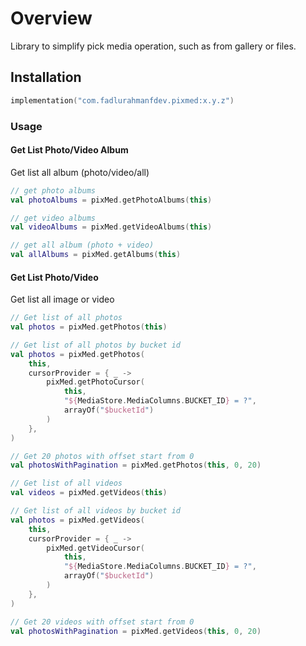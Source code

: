 # Overview

Library to simplify pick media operation, such as from gallery or files.

## Installation

```kotlin
implementation("com.fadlurahmanfdev.pixmed:x.y.z")
```

### Usage

#### Get List Photo/Video Album

Get list all album (photo/video/all)

```kotlin
// get photo albums
val photoAlbums = pixMed.getPhotoAlbums(this)

// get video albums
val videoAlbums = pixMed.getVideoAlbums(this)

// get all album (photo + video)
val allAlbums = pixMed.getAlbums(this)
```

#### Get List Photo/Video

Get list all image or video

```kotlin
// Get list of all photos
val photos = pixMed.getPhotos(this)

// Get list of all photos by bucket id
val photos = pixMed.getPhotos(
    this,
    cursorProvider = { _ ->
        pixMed.getPhotoCursor(
            this,
            "${MediaStore.MediaColumns.BUCKET_ID} = ?",
            arrayOf("$bucketId")
        )
    },
)

// Get 20 photos with offset start from 0
val photosWithPagination = pixMed.getPhotos(this, 0, 20)

// Get list of all videos
val videos = pixMed.getVideos(this)

// Get list of all videos by bucket id
val photos = pixMed.getVideos(
    this,
    cursorProvider = { _ ->
        pixMed.getVideoCursor(
            this,
            "${MediaStore.MediaColumns.BUCKET_ID} = ?",
            arrayOf("$bucketId")
        )
    },
)

// Get 20 videos with offset start from 0
val photosWithPagination = pixMed.getVideos(this, 0, 20)
```

